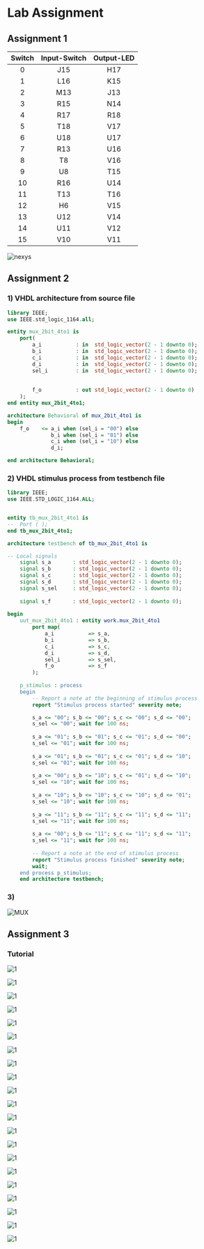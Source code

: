 # Lab Assignment

## Assignment 1

| **Switch** | **Input-Switch** |  **Output-LED**  |
| :-: | :-: | :-: |
| 0 | J15 | H17 |
| 1 | L16 | K15 |
| 2 | M13 | J13 |
| 3 | R15 | N14 |
| 4 | R17 | R18 |
| 5 | T18 | V17 |
| 6 | U18 | U17 |
| 7 | R13 | U16 |
| 8 | T8 | V16 |
| 9 | U8 | T15 |
| 10 | R16 | U14 |
| 11 | T13 | T16 |
| 12 | H6 | V15 |
| 13 | U12 | V14 |
| 14 | U11 | V12 |
| 15 | V10 | V11 |

![nexys](Images/Nexys7.png)

## Assignment 2

### 1) VHDL architecture from source file

```VHDL
library IEEE;
use IEEE.std_logic_1164.all;

entity mux_2bit_4to1 is
    port(
        a_i           : in  std_logic_vector(2 - 1 downto 0);
		b_i           : in  std_logic_vector(2 - 1 downto 0);
        c_i           : in  std_logic_vector(2 - 1 downto 0);
        d_i           : in  std_logic_vector(2 - 1 downto 0);
        sel_i         : in  std_logic_vector(2 - 1 downto 0);
        
        
        f_o           : out std_logic_vector(2 - 1 downto 0)
    );
end entity mux_2bit_4to1;

architecture Behavioral of mux_2bit_4to1 is
begin
    f_o    <= a_i when (sel_i = "00") else
              b_i when (sel_i = "01") else
              c_i when (sel_i = "10") else
              d_i;

end architecture Behavioral;
```
### 2) VHDL stimulus process from testbench file

```VHDL
library IEEE;
use IEEE.STD_LOGIC_1164.ALL;


entity tb_mux_2bit_4to1 is
--  Port ( );
end tb_mux_2bit_4to1;

architecture testbench of tb_mux_2bit_4to1 is

-- Local signals
    signal s_a       : std_logic_vector(2 - 1 downto 0);
    signal s_b       : std_logic_vector(2 - 1 downto 0);
    signal s_c       : std_logic_vector(2 - 1 downto 0);
    signal s_d       : std_logic_vector(2 - 1 downto 0);
    signal s_sel     : std_logic_vector(2 - 1 downto 0);
    
    signal s_f       : std_logic_vector(2 - 1 downto 0);
    
begin
    uut_mux_2bit_4to1 : entity work.mux_2bit_4to1
        port map(
            a_i           => s_a,
            b_i           => s_b,
            c_i           => s_c,
            d_i           => s_d,
            sel_i         => s_sel,
            f_o           => s_f
        );
        
    p_stimulus : process
    begin
        -- Report a note at the beginning of stimulus process
        report "Stimulus process started" severity note;

        s_a <= "00"; s_b <= "00"; s_c <= "00"; s_d <= "00";
        s_sel <= "00"; wait for 100 ns;
        
        s_a <= "01"; s_b <= "01"; s_c <= "01"; s_d <= "00";
        s_sel <= "01"; wait for 100 ns;
        
        s_a <= "01"; s_b <= "01"; s_c <= "01"; s_d <= "10";
        s_sel <= "01"; wait for 100 ns;
        
        s_a <= "00"; s_b <= "10"; s_c <= "01"; s_d <= "10";
        s_sel <= "10"; wait for 100 ns;
        
        s_a <= "10"; s_b <= "10"; s_c <= "10"; s_d <= "01";
        s_sel <= "10"; wait for 100 ns;
        
        s_a <= "11"; s_b <= "11"; s_c <= "11"; s_d <= "11";
        s_sel <= "11"; wait for 100 ns;
        
        s_a <= "00"; s_b <= "11"; s_c <= "11"; s_d <= "11";
        s_sel <= "11"; wait for 100 ns;
        
        -- Report a note at the end of stimulus process
        report "Stimulus process finished" severity note;
        wait;
    end process p_stimulus;
    end architecture testbench;
```
### 3)

![MUX](Images/MUX1.png)

## Assignment 3

### Tutorial

![1](Images/1.png)

![1](Images/2.png)

![1](Images/3.png)

![1](Images/4.png)

![1](Images/5.png)

![1](Images/6.png)

![1](Images/7.png)

![1](Images/8.png)

![1](Images/9.png)

![1](Images/10.png)

![1](Images/11.png)

![1](Images/12.png)

![1](Images/13.png)

![1](Images/14.png)

![1](Images/15.png)

![1](Images/16.png)

![1](Images/17.png)

![1](Images/18.png)

![1](Images/19.png)

![1](Images/20.png)

![1](Images/21.png)
